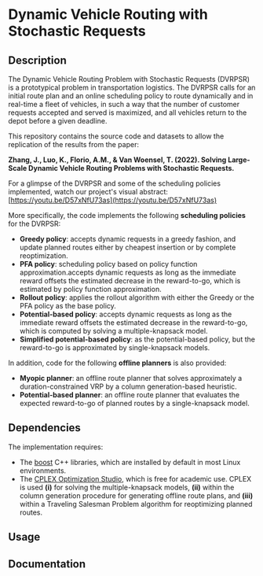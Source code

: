 # Dynamic Vehicle Routing with Stochastic Requests

## Description
The Dynamic Vehicle Routing Problem with Stochastic Requests (DVRPSR) is a prototypical problem in transportation logistics. The DVRPSR calls for an initial route plan and an online scheduling policy to route dynamically and in real-time a fleet of vehicles, in such a way that the number of customer requests accepted and served is maximized, and all vehicles return to the depot before a given deadline.

This repository contains the source code and datasets to allow the replication of the results from the paper:

**Zhang, J., Luo, K., Florio, A.M., & Van Woensel, T. (2022). Solving Large-Scale Dynamic Vehicle Routing Problems with Stochastic Requests.**

For a glimpse of the DVRPSR and some of the scheduling policies implemented, watch our project's visual abstract: [https://youtu.be/D57xNfU73as](https://youtu.be/D57xNfU73as)

More specifically, the code implements the following **scheduling policies** for the DVRPSR:
* **Greedy policy**: accepts dynamic requests in a greedy fashion, and update planned routes either by cheapest insertion or by complete reoptimization.
* **PFA policy**: scheduling policy based on policy function approximation.accepts dynamic requests as long as the immediate reward offsets the estimated decrease in the reward-to-go, which is estimated by policy function approximation.
* **Rollout policy**: applies the rollout algorithm with either the Greedy or the PFA policy as the base policy.
* **Potential-based policy**: accepts dynamic requests as long as the immediate reward offsets the estimated decrease in the reward-to-go, which is computed by solving a multiple-knapsack model.
* **Simplified potential-based policy**: as the potential-based policy, but the reward-to-go is approximated by single-knapsack models.

In addition, code for the following **offline planners** is also provided:
* **Myopic planner**: an offline route planner that solves approximately a duration-constrained VRP by a column generation-based heuristic.
* **Potential-based planner**: an offline route planner that evaluates the expected reward-to-go of planned routes by a single-knapsack model.

## Dependencies
The implementation requires:
* The [boost](https://www.boost.org) C++ libraries, which are installed by default in most Linux environments.
* The [CPLEX Optimization Studio](https://www.ibm.com/ca-en/products/ilog-cplex-optimization-studio), which is free for academic use. CPLEX is used **(i)** for solving the multiple-knapsack models, **(ii)** within the column generation procedure for generating offline route plans, and **(iii)** within a Traveling Salesman Problem algorithm for reoptimizing planned routes.

## Usage

## Documentation
